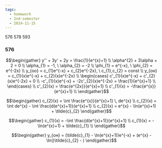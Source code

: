 ```yaml
---
tags:
  - homework
  - 2nd-semester
  - 2024-11-15
---
```


576 578 593
### 576

$$\begin{gather}
y'' + 3y' + 2y = \frac{1}{e^{x}+1} \\
\alpha^{2} + 3\alpha + 2 = 0 \\
\alpha_{1} = -1, \ \alpha_{2} = -2 \\
\phi_{1} = e^{-x}, \ \phi_{2} = e^{-2x} \\
y_{оо} = c_{1}e^{-x} + c_{2}e^{-2x}, \ c_{1},c_{2} = const \\
y_{он} = c_{1}(x)e^{-x} + c_{2}(x)e^{-2x} \\
\begin{cases}
c'_{1}(x)e^{-x} + c'_{2}(x)e^{-2x} = 0 \\
-c'_{1}(x)e^{-x} + -2c'_{2}(x)e^{-2x} = \frac{1}{e^{x}+1} \\
\end{cases} \\
c'_{2}(x) = \frac{e^{2x}}{e^{x}+1} \\
c'_{1}(x) = -\frac{e^{x}}{e^{x}+1} \\
\end{gather}$$

$$\begin{gather}
c_{2}(x) = \int \frac{e^{x}}{e^{x}+1} \, de^{x} \\
c_{2}(x) = \int de^{x} - \int \frac{d(e^{x}+1)}{e^{x}+1} \\
c_{2}(x) = e^{x} - \ln(e^{x}+1) + \tilde{c}_{2}
\end{gather}$$

$$\begin{gather}
c_{1}(x) = -\int \frac{d(e^{x}+1)}{e^{x}+1} \\
c_{1}(x) = - \ln(e^{x}+1) + \tilde{c}_{1} \\
\end{gather}$$

$$\begin{gather}
y_{он} = (\tilde{c}_{1} - \ln(e^{x}+1))e^{-x} + (e^{x} - \ln()\tilde{c}_{2} - )
\end{gather}$$

